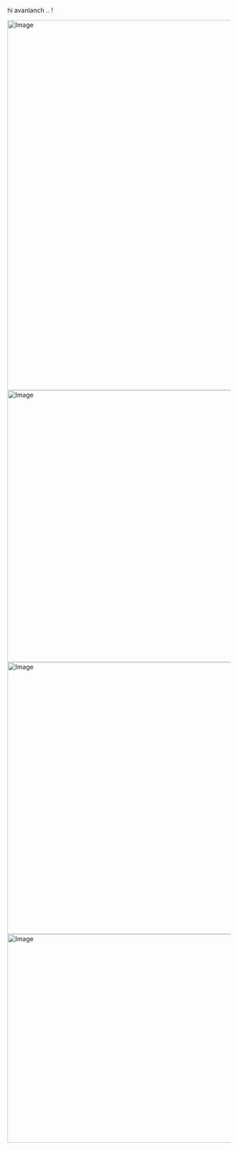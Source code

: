 hi avanlanch .. !


<img width="1291" height="834" alt="Image" src="https://github.com/user-attachments/assets/06ac90b4-b017-44c1-a527-a9d9581e0d50" />


<img width="616" height="613" alt="Image" src="https://github.com/user-attachments/assets/e46c126e-d1dc-4b7f-a342-d3686640bec7" />
<img width="1244" height="613" alt="Image" src="https://github.com/user-attachments/assets/18277edf-60f6-4f36-93fa-def06bd11af6" />
<img width="614" height="470" alt="Image" src="https://github.com/user-attachments/assets/7977d0af-05ae-4ef3-a90a-fa694cd22aa5" />
